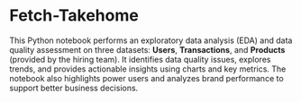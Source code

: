 # Fetch-Takehome

This Python notebook performs an exploratory data analysis (EDA) and data quality assessment on three datasets: **Users**, **Transactions**, and **Products** (provided by the hiring team). It identifies data quality issues, explores trends, and provides actionable insights using charts and key metrics. The notebook also highlights power users and analyzes brand performance to support better business decisions.
